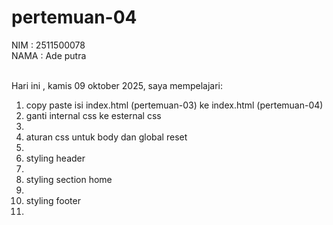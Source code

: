 # pertemuan-04

NIM : 2511500078<br>
NAMA : Ade putra<br><br>

Hari ini , kamis 09 oktober 2025, saya mempelajari:
<ol>
  <li>copy paste isi index.html (pertemuan-03) ke index.html (pertemuan-04)</li>
  <li>ganti internal css ke esternal css<li>
  <li>aturan css untuk body dan global reset<li>
  <li>styling header<li>
  <li>styling section home<li>
  <li>styling footer<li>
<ol>